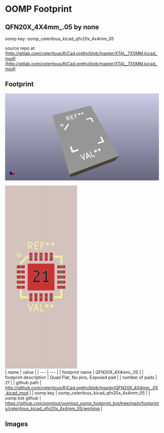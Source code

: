 # OOMP Footprint  
## QFN20X_4X4mm_.05  by none  
  
oomp key: oomp_celeritous_kicad_qfn20x_4x4mm_05  
  
source repo at: [http://gitlab.com/celeritous/KiCad.pretty/blob/master/XTAL_7X5MM.kicad_mod](http://gitlab.com/celeritous/KiCad.pretty/blob/master/XTAL_7X5MM.kicad_mod)  
## Footprint  
  
[![working_kicad_pcb_3d.png](working_kicad_pcb_3d_600.png)](working_kicad_pcb_3d.png)  
  
[![working.png](working_600.png)](working.png)  
| name | value | 
| --- | --- | 
| footprint name | QFN20X_4X4mm_.05 | 
| footprint description | Quad Flat, No pins, Exposed pad | 
| number of pads | 21 | 
| github path | http://github.com/celeritous/KiCad.pretty/blob/master/QFN20X_4X4mm_.05.kicad_mod | 
| oomp key | oomp_celeritous_kicad_qfn20x_4x4mm_05 | 
| oomp bot github | https://github.com/oomlout/oomlout_oomp_footprint_bot/tree/main/footprints/celeritous_kicad_qfn20x_4x4mm_05/working | 
## Images  
